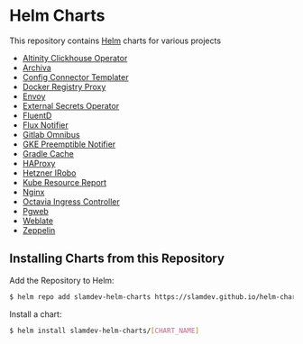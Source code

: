 # Helm Charts

This repository contains [Helm](https://helm.sh) charts for various projects

* [Altinity Clickhouse Operator](https://github.com/slamdev/helm-charts/tree/master/charts/altinity-clickhouse-operator)
* [Archiva](https://github.com/slamdev/helm-charts/tree/master/charts/archiva)
* [Config Connector Templater](https://github.com/slamdev/helm-charts/tree/master/charts/config-connector-templater)
* [Docker Registry Proxy](https://github.com/slamdev/helm-charts/tree/master/charts/docker-registry-proxy)
* [Envoy](https://github.com/slamdev/helm-charts/tree/master/charts/envoy)
* [External Secrets Operator](https://github.com/slamdev/helm-charts/tree/master/charts/external-secrets-operator)
* [FluentD](https://github.com/slamdev/helm-charts/tree/master/charts/fluentd)
* [Flux Notifier](https://github.com/slamdev/helm-charts/tree/master/charts/flux-notifier)
* [Gitlab Omnibus](https://github.com/slamdev/helm-charts/tree/master/charts/gitlab-omnibus)
* [GKE Preemptible Notifier](https://github.com/slamdev/helm-charts/tree/master/charts/gke-preemptible-notifier)
* [Gradle Cache](https://github.com/slamdev/helm-charts/tree/master/charts/gradle-cache)
* [HAProxy](https://github.com/slamdev/helm-charts/tree/master/charts/haproxy)
* [Hetzner IRobo](https://github.com/slamdev/helm-charts/tree/master/charts/hetzner-irobo)
* [Kube Resource Report](https://github.com/slamdev/helm-charts/tree/master/charts/kube-resource-report)
* [Nginx](https://github.com/slamdev/helm-charts/tree/master/charts/nginx)
* [Octavia Ingress Controller](https://github.com/slamdev/helm-charts/tree/master/charts/octavia-ingress-controller)
* [Pgweb](https://github.com/slamdev/helm-charts/tree/master/charts/pgweb)
* [Weblate](https://github.com/slamdev/helm-charts/tree/master/charts/weblate)
* [Zeppelin](https://github.com/slamdev/helm-charts/tree/master/charts/zeppelin)

## Installing Charts from this Repository

Add the Repository to Helm:
```sh
$ helm repo add slamdev-helm-charts https://slamdev.github.io/helm-charts
```

Install a chart:
```sh
$ helm install slamdev-helm-charts/[CHART_NAME]
```
